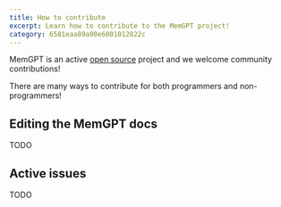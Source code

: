 ```yaml
---
title: How to contribute
excerpt: Learn how to contribute to the MemGPT project!
category: 6581eaa89a00e6001012822c 
---
```


MemGPT is an active [open source](https://en.wikipedia.org/wiki/Open_source) project and we welcome community contributions!

There are many ways to contribute for both programmers and non-programmers!

## Editing the MemGPT docs

TODO

## Active issues

TODO